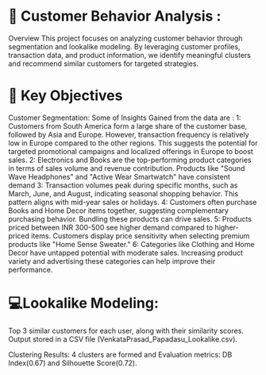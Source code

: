 # 📌 Customer Behavior Analysis :
Overview
This project focuses on analyzing customer behavior through segmentation and lookalike modeling. By leveraging customer profiles, transaction data, and product information, we identify meaningful clusters and recommend similar customers for targeted strategies.

# 🎯 Key Objectives
Customer Segmentation:
Some of Insights Gained from the data are :
1: Customers from South America form a large share of the customer base, followed by Asia and Europe. However, transaction frequency is relatively low in Europe compared to the other regions. 
   This suggests the potential for targeted promotional campaigns and localized offerings in Europe to boost sales.
2: Electronics and Books are the top-performing product categories in terms of sales volume and revenue contribution. 
   Products like "Sound Wave Headphones" and "Active Wear Smartwatch" have consistent demand
3: Transaction volumes peak during specific months, such as March, June, and August, indicating seasonal shopping behavior. 
   This pattern aligns with mid-year sales or holidays.
4: Customers often purchase Books and Home Decor items together, suggesting complementary purchasing behavior. 
   Bundling these products can drive sales.
5: Products priced between INR 300-500 see higher demand compared to higher-priced items. 
   Customers display price sensitivity when selecting premium products like "Home Sense Sweater."
6: Categories like Clothing and Home Decor have untapped potential with moderate sales.
   Increasing product variety and advertising these categories can help improve their performance.
 


# 💻Lookalike Modeling:
Top 3 similar customers for each user, along with their similarity scores.
Output stored in a CSV file (VenkataPrasad_Papadasu_Lookalike.csv).

Clustering Results:
4 clusters are formed and Evaluation metrics: DB Index(0.67) and Silhouette Score(0.72).

